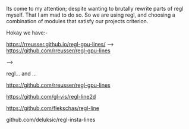Its come to my attention; despite wanting to brutally rewrite parts of regl myself. That I am mad to do so. So we are using regl, and choosing a combination of modules that satisfy our projects criterion.

Hokay we have:-

https://rreusser.github.io/regl-gpu-lines/ --> https://github.com/rreusser/regl-gpu-lines

-->

regl...  and ... 

https://github.com/rreusser/regl-gpu-lines

https://github.com/gl-vis/regl-line2d

https://github.com/flekschas/regl-line

github.com/deluksic/regl-insta-lines